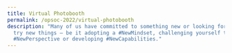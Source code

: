 ```yaml
---
title: Virtual Photobooth
permalink: /opsoc-2022/virtual-photobooth
description: "Many of us have committed to something new or looking forward to
  try new things – be it adopting a #NewMindset, challenging yourself to
  #NewPerspective or developing #NewCapabilities."
---
```

